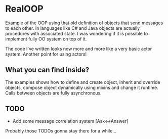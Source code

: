 # RealOOP

Example of the OOP using that old definition of objects that send messages to each other. 
In languages like C# and Java objects are actually procedures with associated state. 
I was wondering if it is possible to implement fully OO system on top of it.

The code I've written looks now more and more like a very basic actor system.
Another point for using actors!

## What you can find inside?
The examples shows how to define and create object, inherit and override objects, 
compose object dynamically using mixins and change it runtime.
Calls between objects are fully asynchronous.

## TODO
* Add some message correlation system [Ask<->Answer]

Probably those TODOs gonna stay there for a while...
